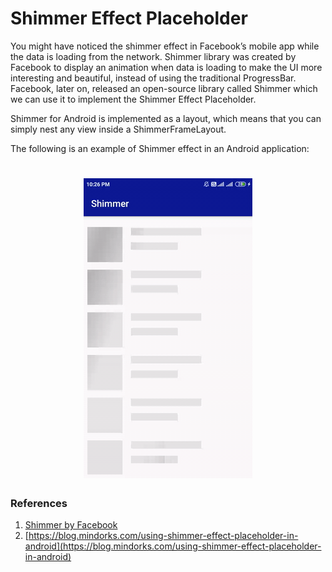 
# Shimmer Effect Placeholder

You might have noticed the shimmer effect in Facebook’s mobile app while the data is loading from the network. Shimmer library was created by Facebook to display an animation when data is loading to make the UI more interesting and beautiful, instead of using the traditional ProgressBar. Facebook, later on, released an open-source library called Shimmer which we can use it to implement the Shimmer Effect Placeholder.

Shimmer for Android is implemented as a layout, which means that you can simply nest any view inside a ShimmerFrameLayout.

The following is an example of Shimmer effect in an Android application:

<h1 align="center">
<img src="../assets/shimmer-effect-in-android.gif?raw=true" alt="Shimmer-Effect" /><br />
</h1>


### References

1. [Shimmer by Facebook](https://github.com/facebook/shimmer-android)
2. [https://blog.mindorks.com/using-shimmer-effect-placeholder-in-android](https://blog.mindorks.com/using-shimmer-effect-placeholder-in-android)
